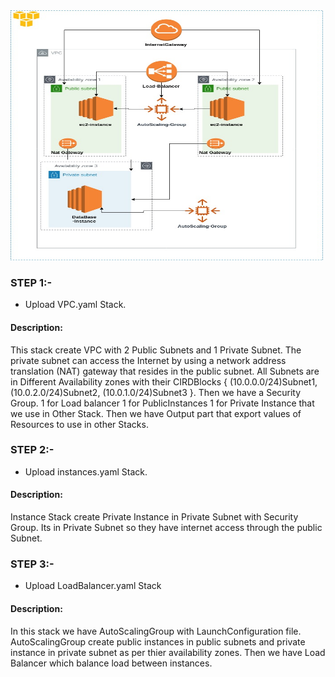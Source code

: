 <img src= "https://github.com/sikandarqaisar/CloudFormation-MYSQLWebApplication/blob/master/image.jpg" width="500" height="400">

### STEP 1:-
- Upload VPC.yaml Stack.

#### Description: 
This stack create VPC with 2 Public Subnets and 1 Private Subnet. The private subnet can access the Internet by using a network address translation (NAT) gateway that resides in the public subnet. All Subnets are in Different Availability zones with their CIRDBlocks { (10.0.0.0/24)Subnet1, (10.0.2.0/24)Subnet2, (10.0.1.0/24)Subnet3 }. Then we have a Security Group. 1 for Load balancer 1 for PublicInstances 1 for Private Instance that we use in Other Stack. Then we have Output part that export values of Resources to use in other Stacks.

### STEP 2:-
- Upload instances.yaml Stack.

#### Description: 
Instance Stack create Private Instance in Private Subnet with Security Group. Its in Private Subnet so they have internet access through the public Subnet. 

### STEP 3:-
- Upload LoadBalancer.yaml Stack 

#### Description:
In this stack we have AutoScalingGroup with LaunchConfiguration file. AutoScalingGroup create public instances in public subnets and private instance in private subnet as per thier availability zones. Then we have Load Balancer which balance load between instances.
